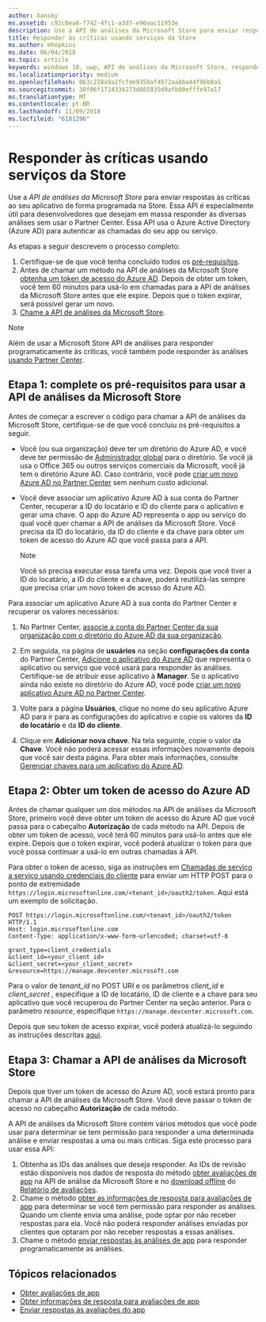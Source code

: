 ```yaml
---
author: Xansky
ms.assetid: c92c0ea8-f742-4fc1-a3d7-e90aac11953e
description: Use a API de análises da Microsoft Store para enviar respostas programaticamente às críticas do seu app na Store.
title: Responder às críticas usando serviços da Store
ms.author: mhopkins
ms.date: 06/04/2018
ms.topic: article
keywords: windows 10, uwp, API de análises da Microsoft Store, responder às análises
ms.localizationpriority: medium
ms.openlocfilehash: 063c228a9a2fcfde9350af4872aabba44f9bb8a5
ms.sourcegitcommit: 38f06f1714334273d865935d9afb80efffe97a17
ms.translationtype: MT
ms.contentlocale: pt-BR
ms.lasthandoff: 11/09/2018
ms.locfileid: "6181296"
---
```

# <a name="respond-to-reviews-using-store-services"></a>Responder às críticas usando serviços da Store

Use a *API de análises da Microsoft Store* para enviar respostas às críticas ao seu aplicativo de forma programada na Store. Essa API é especialmente útil para desenvolvedores que desejam em massa responder às diversas análises sem usar o Partner Center. Essa API usa o Azure Active Directory (Azure AD) para autenticar as chamadas do seu app ou serviço.

As etapas a seguir descrevem o processo completo:

1.  Certifique-se de que você tenha concluído todos os [pré-requisitos](#prerequisites).
2.  Antes de chamar um método na API de análises da Microsoft Store [obtenha um token de acesso do Azure AD](#obtain-an-azure-ad-access-token). Depois de obter um token, você tem 60 minutos para usá-lo em chamadas para a API de análises da Microsoft Store antes que ele expire. Depois que o token expirar, será possível gerar um novo.
3.  [Chame a API de análises da Microsoft Store](#call-the-windows-store-reviews-api).

> [!NOTE]
> Além de usar a Microsoft Store API de análises para responder programaticamente às críticas, você também pode responder às análises [usando Partner Center](../publish/respond-to-customer-reviews.md).

<span id="prerequisites" />

## <a name="step-1-complete-prerequisites-for-using-the-microsoft-store-reviews-api"></a>Etapa 1: complete os pré-requisitos para usar a API de análises da Microsoft Store

Antes de começar a escrever o código para chamar a API de análises da Microsoft Store, certifique-se de que você concluiu os pré-requisitos a seguir.

* Você (ou sua organização) deve ter um diretório do Azure AD, e você deve ter permissão de [Administrador global](http://go.microsoft.com/fwlink/?LinkId=746654) para o diretório. Se você já usa o Office 365 ou outros serviços comerciais da Microsoft, você já tem o diretório Azure AD. Caso contrário, você pode [criar um novo Azure AD no Partner Center](../publish/associate-azure-ad-with-dev-center.md#create-a-brand-new-azure-ad-to-associate-with-your-partner-center-account) sem nenhum custo adicional.

* Você deve associar um aplicativo Azure AD à sua conta do Partner Center, recuperar a ID do locatário e ID do cliente para o aplicativo e gerar uma chave. O app do Azure AD representa o app ou serviço do qual você quer chamar a API de análises da Microsoft Store. Você precisa da ID do locatário, da ID do cliente e da chave para obter um token de acesso do Azure AD que você passa para a API.
    > [!NOTE]
    > Você só precisa executar essa tarefa uma vez. Depois que você tiver a ID do locatário, a ID do cliente e a chave, poderá reutilizá-las sempre que precisa criar um novo token de acesso do Azure AD.

Para associar um aplicativo Azure AD à sua conta do Partner Center e recuperar os valores necessários:

1.  No Partner Center, [associe a conta do Partner Center da sua organização com o diretório do Azure AD da sua organização](../publish/associate-azure-ad-with-dev-center.md).

2.  Em seguida, na página de **usuários** na seção **configurações da conta** do Partner Center, [Adicione o aplicativo do Azure AD](../publish/add-users-groups-and-azure-ad-applications.md#add-azure-ad-applications-to-your-partner-center-account) que representa o aplicativo ou serviço que você usará para responder às análises. Certifique-se de atribuir esse aplicativo à **Manager**. Se o aplicativo ainda não existe no diretório do Azure AD, você pode [criar um novo aplicativo Azure AD no Partner Center](../publish/add-users-groups-and-azure-ad-applications.md#create-a-new-azure-ad-application-account-in-your-organizations-directory-and-add-it-to-your-partner-center-account). 

3.  Volte para a página **Usuários**, clique no nome do seu aplicativo Azure AD para ir para as configurações do aplicativo e copie os valores da **ID do locatário** e da **ID do cliente**.

4. Clique em **Adicionar nova chave**. Na tela seguinte, copie o valor da **Chave**. Você não poderá acessar essas informações novamente depois que você sair desta página. Para obter mais informações, consulte [Gerenciar chaves para um aplicativo do Azure AD](../publish/add-users-groups-and-azure-ad-applications.md#manage-keys).

<span id="obtain-an-azure-ad-access-token" />

## <a name="step-2-obtain-an-azure-ad-access-token"></a>Etapa 2: Obter um token de acesso do Azure AD

Antes de chamar qualquer um dos métodos na API de análises da Microsoft Store, primeiro você deve obter um token de acesso do Azure AD que você passa para o cabeçalho **Autorização** de cada método na API. Depois de obter um token de acesso, você terá 60 minutos para usá-lo antes que ele expire. Depois que o token expirar, você poderá atualizar o token para que você possa continuar a usá-lo em outras chamadas à API.

Para obter o token de acesso, siga as instruções em [Chamadas de serviço a serviço usando credenciais do cliente](https://azure.microsoft.com/documentation/articles/active-directory-protocols-oauth-service-to-service/) para enviar um HTTP POST para o ponto de extremidade ```https://login.microsoftonline.com/<tenant_id>/oauth2/token```. Aqui está um exemplo de solicitação.

```syntax
POST https://login.microsoftonline.com/<tenant_id>/oauth2/token HTTP/1.1
Host: login.microsoftonline.com
Content-Type: application/x-www-form-urlencoded; charset=utf-8

grant_type=client_credentials
&client_id=<your_client_id>
&client_secret=<your_client_secret>
&resource=https://manage.devcenter.microsoft.com
```

Para o valor de *tenant\_id* no POST URI e os parâmetros *client\_id* e *client\_secret* , especifique a ID de locatário, ID de cliente e a chave para seu aplicativo que você recuperou do Partner Center na seção anterior. Para o parâmetro *resource*, especifique ```https://manage.devcenter.microsoft.com```.

Depois que seu token de acesso expirar, você poderá atualizá-lo seguindo as instruções descritas [aqui](https://azure.microsoft.com/documentation/articles/active-directory-protocols-oauth-code/#refreshing-the-access-tokens).

<span id="call-the-windows-store-reviews-api" />

## <a name="step-3-call-the-microsoft-store-reviews-api"></a>Etapa 3: Chamar a API de análises da Microsoft Store

Depois que tiver um token de acesso do Azure AD, você estará pronto para chamar a API de análises da Microsoft Store. Você deve passar o token de acesso no cabeçalho **Autorização** de cada método.

A API de análises da Microsoft Store contém vários métodos que você pode usar para determinar se tem permissão para responder a uma determinada análise e enviar respostas a uma ou mais críticas. Siga este processo para usar essa API:

1. Obtenha as IDs das análises que deseja responder. As IDs de revisão estão disponíveis nos dados de resposta do método [obter avaliações de app](get-app-reviews.md) na API de análise da Microsoft Store e no [download offline](../publish/download-analytic-reports.md) do [Relatório de avaliações](../publish/reviews-report.md).
2. Chame o método [obter as informações de resposta para avaliações de app](get-response-info-for-app-reviews.md) para determinar se você tem permissão para responder as análises. Quando um cliente envia uma análise, pode optar por não receber respostas para ela. Você não poderá responder análises enviadas por clientes que optaram por não receber respostas a essas análises.
3. Chame o método [enviar respostas às análises de app](submit-responses-to-app-reviews.md) para responder programaticamente as análises.


## <a name="related-topics"></a>Tópicos relacionados

* [Obter avaliações de app](get-app-reviews.md)
* [Obter informações de resposta para avaliações de app](get-response-info-for-app-reviews.md)
* [Enviar respostas às avaliações do app](submit-responses-to-app-reviews.md)

 
